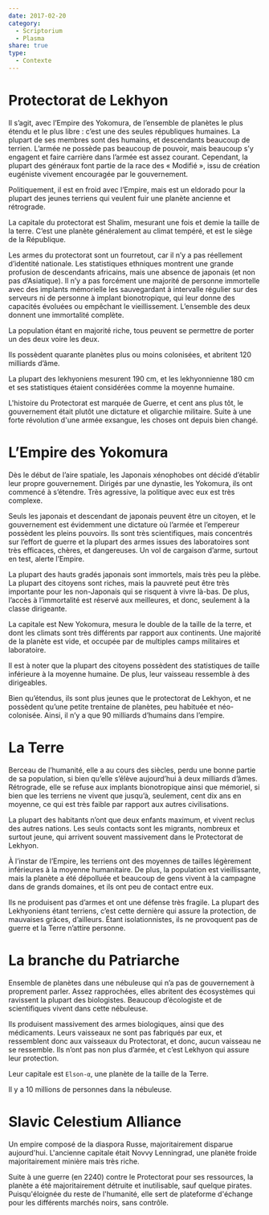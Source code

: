 ```yaml
---
date: 2017-02-20
category:
  - Scriptorium
  - Plasma
share: true
type:
  - Contexte
---
```



# Protectorat de Lekhyon

Il s’agit, avec l’Empire des Yokomura, de l’ensemble de planètes le plus étendu et le plus libre : c’est une des seules républiques humaines.
La plupart de ses membres sont des humains, et descendants beaucoup de terrien. L’armée ne possède pas beaucoup de pouvoir, mais beaucoup s’y engagent et faire carrière dans l’armée est assez courant. Cependant, la plupart des généraux font partie de la race des « Modifié », issu de création eugéniste vivement encouragée par le gouvernement.

Politiquement, il est en froid avec l’Empire, mais est un eldorado pour la plupart des jeunes terriens qui veulent fuir une planète ancienne et rétrograde.

La capitale du protectorat est Shalim, mesurant une fois et demie la taille de la terre. C’est une planète généralement au climat tempéré, et est le siège de la République.

Les armes du protectorat sont un fourretout, car il n’y a pas réellement d’identité nationale. Les statistiques ethniques montrent une grande profusion de descendants africains, mais une absence de japonais (et non pas d’Asiatique). Il n’y a pas forcément une majorité de personne immortelle avec des implants mémorielle les sauvegardant à intervalle régulier sur des serveurs ni de personne à implant bionotropique, qui leur donne des capacités évoluées ou empêchant le vieillissement. L’ensemble des deux donnent une immortalité complète.

La population étant en majorité riche, tous peuvent se permettre de porter un des deux voire les deux.

Ils possèdent quarante planètes plus ou moins colonisées, et abritent 120 milliards d’âme.

La plupart des lekhyoniens mesurent 190 cm, et les lekhyonnienne 180 cm et ses statistiques étaient considérées comme la moyenne humaine.

L'histoire du Protectorat est marquée de Guerre, et cent ans plus tôt, le gouvernement était plutôt une dictature et oligarchie militaire. Suite à une forte révolution d'une armée exsangue, les choses ont depuis bien changé.

# L’Empire des Yokomura

Dès le début de l’aire spatiale, les Japonais xénophobes ont décidé d’établir leur propre gouvernement. Dirigés par une dynastie, les Yokomura, ils ont commencé à s’étendre. Très agressive, la politique avec eux est très complexe.

Seuls les japonais et descendant de japonais peuvent être un citoyen, et le gouvernement est évidemment une dictature où l’armée et l’empereur possèdent les pleins pouvoirs.
Ils sont très scientifiques, mais concentrés sur l’effort de guerre et la plupart des armes issues des laboratoires sont très efficaces, chères, et dangereuses. Un vol de cargaison d’arme, surtout en test, alerte l’Empire.

La plupart des hauts gradés japonais sont immortels, mais très peu la plèbe. La plupart des citoyens sont riches, mais la pauvreté peut être très importante pour les non-Japonais qui se risquent à vivre là-bas. De plus, l’accès à l’immortalité est réservé aux meilleures, et donc, seulement à la classe dirigeante.

La capitale est New Yokomura, mesura le double de la taille de la terre, et dont les climats sont très différents par rapport aux continents. Une majorité de la planète est vide, et occupée par de multiples camps militaires et laboratoire.

Il est à noter que la plupart des citoyens possèdent des statistiques de taille inférieure à la moyenne humaine. De plus, leur vaisseau ressemble à des dirigeables.

Bien qu’étendus, ils sont plus jeunes que le protectorat de Lekhyon, et ne possèdent qu’une petite trentaine de planètes, peu habituée et néo-colonisée. Ainsi, il n’y a que 90 milliards d’humains dans l’empire.

# La Terre

Berceau de l’humanité, elle a au cours des siècles, perdu une bonne partie de sa population, si bien qu’elle s’élève aujourd’hui à deux milliards d’âmes. Rétrograde, elle se refuse aux implants bionotropique ainsi que mémoriel, si bien que les terriens ne vivent que jusqu’à, seulement, cent dix ans en moyenne, ce qui est très faible par rapport aux autres civilisations.

La plupart des habitants n’ont que deux enfants maximum, et vivent reclus des autres nations. Les seuls contacts sont les migrants, nombreux et surtout jeune, qui arrivent souvent massivement dans le Protectorat de Lekhyon.

À l’instar de l’Empire, les terriens ont des moyennes de tailles légèrement inférieures à la moyenne humanitaire. De plus, la population est vieillissante, mais la planète a été dépolluée et beaucoup de gens vivent à la campagne dans de grands domaines, et ils ont peu de contact entre eux.

Ils ne produisent pas d’armes et ont une défense très fragile. La plupart des Lekhyoniens étant terriens, c’est cette dernière qui assure la protection, de mauvaises grâces, d’ailleurs. Étant isolationnistes, ils ne provoquent pas de guerre et la Terre n’attire personne.

# La branche du Patriarche

Ensemble de planètes dans une nébuleuse qui n’a pas de gouvernement à proprement parler. Assez rapprochées, elles abritent des écosystèmes qui ravissent la plupart des biologistes. Beaucoup d’écologiste et de scientifiques vivent dans cette nébuleuse.

Ils produisent massivement des armes biologiques, ainsi que des médicaments. Leurs vaisseaux ne sont pas fabriqués par eux, et ressemblent donc aux vaisseaux du Protectorat, et donc, aucun vaisseau ne se ressemble. Ils n’ont pas non plus d’armée, et c’est Lekhyon qui assure leur protection.

Leur capitale est `Elson-α`, une planète de la taille de la Terre.

Il y a 10 millions de personnes dans la nébuleuse.

# Slavic Celestium Alliance

Un empire composé de la diaspora Russe, majoritairement disparue aujourd'hui. L'ancienne capitale était Novvy Lenningrad, une planète froide majoritairement minière mais très riche.

Suite à une guerre (en 2240) contre le Protectorat pour ses ressources, la planète a été majoritairement détruite et inutilisable, sauf quelque pirates.
Puisqu'éloignée du reste de l'humanité, elle sert de plateforme d'échange pour les différents marchés noirs, sans contrôle.